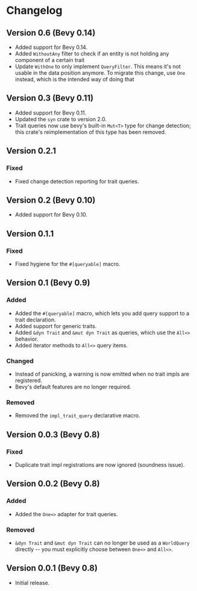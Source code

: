 # Changelog

## Version 0.6 (Bevy 0.14)

* Added support for Bevy 0.14.
* Added `WithoutAny` filter to check if an entity is not holding any component of a certain trait
* Update `WithOne` to only implement `QueryFilter`. This means it's not usable in the data position anymore. To migrate this change, use `One` instead, which is the intended way of doing that

## Version 0.3 (Bevy 0.11)

* Added support for Bevy 0.11.
* Updated the `syn` crate to version 2.0.
* Trait queries now use bevy's built-in `Mut<T>` type for change detection;
this crate's reimplementation of this type has been removed.

## Version 0.2.1

### Fixed

* Fixed change detection reporting for trait queries.

## Version 0.2 (Bevy 0.10)

* Added support for Bevy 0.10.

## Version 0.1.1

### Fixed

* Fixed hygiene for the `#[queryable]` macro.

## Version 0.1 (Bevy 0.9)

### Added

* Added the `#[queryable]` macro, which lets you add query support to a trait declaration.
* Added support for generic traits.
* Added `&dyn Trait` and `&mut dyn Trait` as queries, which use the `All<>` behavior.
* Added iterator methods to `All<>` query items.

### Changed

* Instead of panicking, a warning is now emitted when no trait impls are registered.
* Bevy's default features are no longer required.

### Removed

* Removed the `impl_trait_query` declarative macro.

## Version 0.0.3 (Bevy 0.8)

### Fixed

* Duplicate trait impl registrations are now ignored (soundness issue).

## Version 0.0.2 (Bevy 0.8)

### Added

* Added the `One<>` adapter for trait queries.

### Removed

* `&dyn Trait` and `&mut dyn Trait` can no longer be used as a `WorldQuery` directly
-- you must explicitly choose between `One<>` and `All<>`.

## Version 0.0.1 (Bevy 0.8)

* Initial release.
